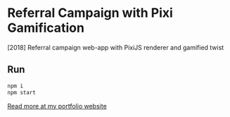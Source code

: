 # Referral Campaign with Pixi Gamification
[2018] Referral campaign web-app with PixiJS renderer and gamified twist

## Run

```sh
npm i
npm start
```

[Read more at my portfolio website](https://paydro.dev/projects/via/via.html)

